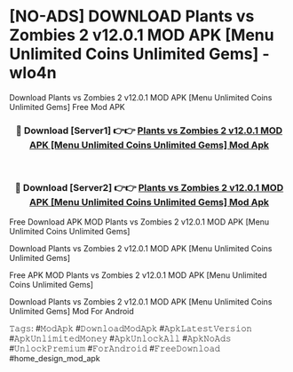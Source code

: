 # [NO-ADS] DOWNLOAD Plants vs Zombies 2 v12.0.1 MOD APK [Menu Unlimited Coins Unlimited Gems] - wlo4n
Download Plants vs Zombies 2 v12.0.1 MOD APK [Menu Unlimited Coins Unlimited Gems] Free Mod APK

<div align="center">
<h3>🔴 Download [Server1] 👉👉 <a href="https://apk-comot.site?title=Plants_vs_Zombies_2_v12.0.1_MOD_APK_[Menu_Unlimited_Coins_Unlimited_Gems]">Plants vs Zombies 2 v12.0.1 MOD APK [Menu Unlimited Coins Unlimited Gems] Mod Apk</a></h3><br>

<h3>🔴 Download [Server2] 👉👉 <a href="https://apk-comot.site?title=Plants_vs_Zombies_2_v12.0.1_MOD_APK_[Menu_Unlimited_Coins_Unlimited_Gems]">Plants vs Zombies 2 v12.0.1 MOD APK [Menu Unlimited Coins Unlimited Gems] Mod Apk</a></h3>
</div>


Free Download APK MOD Plants vs Zombies 2 v12.0.1 MOD APK [Menu Unlimited Coins Unlimited Gems]

Download Plants vs Zombies 2 v12.0.1 MOD APK [Menu Unlimited Coins Unlimited Gems] 

Free APK MOD Plants vs Zombies 2 v12.0.1 MOD APK [Menu Unlimited Coins Unlimited Gems] 

Download Plants vs Zombies 2 v12.0.1 MOD APK [Menu Unlimited Coins Unlimited Gems] Mod For Android

𝚃𝚊𝚐𝚜: #𝙼𝚘𝚍𝙰𝚙𝚔 #𝙳𝚘𝚠𝚗𝚕𝚘𝚊𝚍𝙼𝚘𝚍𝙰𝚙𝚔 #𝙰𝚙𝚔𝙻𝚊𝚝𝚎𝚜𝚝𝚅𝚎𝚛𝚜𝚒𝚘𝚗 #𝙰𝚙𝚔𝚄𝚗𝚕𝚒𝚖𝚒𝚝𝚎𝚍𝙼𝚘𝚗𝚎𝚢 #𝙰𝚙𝚔𝚄𝚗𝚕𝚘𝚌𝚔𝙰𝚕𝚕 #𝙰𝚙𝚔𝙽𝚘𝙰𝚍𝚜 #𝚄𝚗𝚕𝚘𝚌𝚔𝙿𝚛𝚎𝚖𝚒𝚞𝚖 #𝙵𝚘𝚛𝙰𝚗𝚍𝚛𝚘𝚒𝚍 #𝙵𝚛𝚎𝚎𝙳𝚘𝚠𝚗𝚕𝚘𝚊𝚍 #home_design_mod_apk